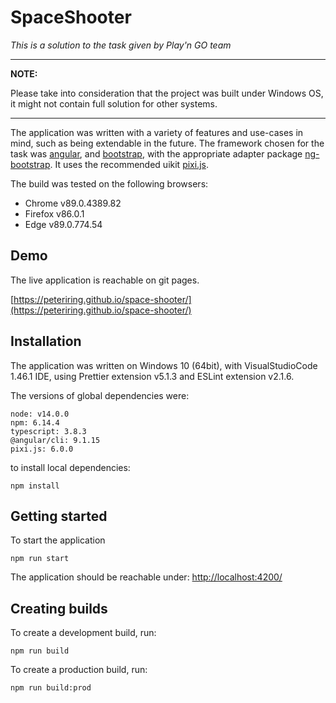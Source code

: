 # SpaceShooter

_This is a solution to the task given by Play'n GO team_

---

**NOTE:**

Please take into consideration that the project was built under Windows OS, it might not contain full solution for other systems.

---

The application was written with a variety of features and use-cases in mind, such as being extendable in the future.
The framework chosen for the task was [angular](https://angular.io/docs/), and [bootstrap](https://getbootstrap.com/), with the appropriate adapter package [ng-bootstrap](https://ng-bootstrap.github.io/#/home). It uses the recommended uikit [pixi.js](https://www.pixijs.com/).

The build was tested on the following browsers:
- Chrome v89.0.4389.82
- Firefox v86.0.1
- Edge v89.0.774.54


## Demo

The live application is reachable on git pages.

[https://peteriring.github.io/space-shooter/](https://peteriring.github.io/space-shooter/)

## Installation

The application was written on Windows 10 (64bit), with VisualStudioCode 1.46.1 IDE, using Prettier extension v5.1.3 and ESLint extension v2.1.6.

The versions of global dependencies were:

```
node: v14.0.0
npm: 6.14.4
typescript: 3.8.3
@angular/cli: 9.1.15
pixi.js: 6.0.0
```

to install local dependencies:

```
npm install
```

## Getting started

To start the application
```
npm run start
```

The application should be reachable under: [http://localhost:4200/](http://localhost:4200/)


## Creating builds

To create a development build, run:
```
npm run build
```

To create a production build, run:
```
npm run build:prod
```
